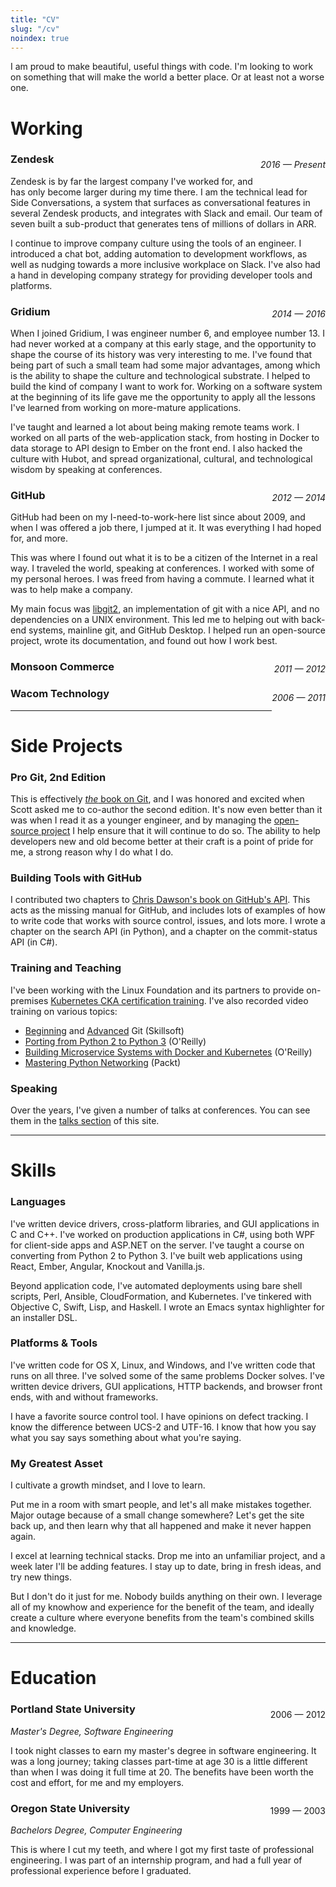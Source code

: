 ```yaml
---
title: "CV"
slug: "/cv"
noindex: true
---
```


I am proud to make beautiful, useful things with code.
I'm looking to work on something that will make the world a better place.
Or at least not a worse one.

# Working

<p style="float:right;"><em>2016 — Present</em></p>

### Zendesk

Zendesk is by far the largest company I've worked for, and has only become larger during my time there.
I am the technical lead for Side Conversations, a system that surfaces as conversational features in several Zendesk products, and integrates with Slack and email.
Our team of seven built a sub-product that generates tens of millions of dollars in ARR.

I continue to improve company culture using the tools of an engineer.
I introduced a chat bot, adding automation to development workflows, as well as nudging towards a more inclusive workplace on Slack.
I've also had a hand in developing company strategy for providing developer tools and platforms.

<p style="float: right;"><em>2014 — 2016</em></p>

### Gridium

When I joined Gridium, I was engineer number 6, and employee number 13.
I had never worked at a company at this early stage, and the opportunity to shape the course of its history was very interesting to me.
I've found that being part of such a small team had some major advantages, among which is the ability to shape the culture and technological substrate.
I helped to build the kind of company I want to work for.
Working on a software system at the beginning of its life gave me the opportunity to apply all the lessons I've learned from working on more-mature applications.

I've taught and learned a lot about being making remote teams work.
I worked on all parts of the web-application stack, from hosting in Docker to data storage to API design to Ember on the front end.
I also hacked the culture with Hubot, and spread organizational, cultural, and technological wisdom by speaking at conferences.

<p style="float: right;"><em>2012 — 2014</em></p>

### GitHub

GitHub had been on my I-need-to-work-here list since about 2009, and when I was offered a job there, I jumped at it.
It was everything I had hoped for, and more.

This was where I found out what it is to be a citizen of the Internet in a real way.
I traveled the world, speaking at conferences.
I worked with some of my personal heroes.
I was freed from having a commute.
I learned what it was to help make a company.

My main focus was [libgit2](https://libgit2.org/), an implementation of git with a nice API, and no dependencies on a UNIX environment.
This led me to helping out with back-end systems, mainline git, and GitHub Desktop.
I helped run an open-source project, wrote its documentation, and found out how I work best.

<p style="float: right;"><em>2011 — 2012</em></p>

### Monsoon Commerce

<p style="float: right;"><em>2006 — 2011</em></p>

### Wacom Technology

---

# Side Projects

### Pro Git, 2nd Edition

This is effectively [*the* book on Git](https://www.apress.com/gp/book/9781484200773), and I was honored and excited when Scott asked me to co-author the second edition.
It's now even better than it was when I read it as a younger engineer, and by managing the [open-source project](https://github.com/progit/progit2/) I help ensure that it will continue to do so.
The ability to help developers new and old become better at their craft is a point of pride for me, a strong reason why I do what I do.

### Building Tools with GitHub

I contributed two chapters to [Chris Dawson's book on GitHub's API](https://www.oreilly.com/library/view/building-tools-with/9781491933497/).
This acts as the missing manual for GitHub, and includes lots of examples of how to write code that works with source control, issues, and lots more.
I wrote a chapter on the search API (in Python), and a chapter on the commit-status API (in C#).

### Training and Teaching

I've been working with the Linux Foundation and its partners to provide on-premises [Kubernetes CKA certification training](https://www.ictskillnet.ie/news/kubernetes-masterclass-with-ben-straub/).
I've also recorded video training on various topics:

* [Beginning](http://www.skillsoft.com/catalog/detail.asp?CourseCode=sd_gitf_a01_it_enus) and [Advanced](http://www.skillsoft.com/catalog/detail.asp?CourseCode=sd_gitf_a02_it_enus) Git (Skillsoft)
* [Porting from Python 2 to Python 3](http://www.infiniteskills.com/training/porting-from-python-2-to-python-3.html) (O'Reilly)
* [Building Microservice Systems with Docker and Kubernetes](https://www.oreilly.com/library/view/building-microservice-systems/9781771375917/) (O'Reilly)
* [Mastering Python Networking](https://www.packtpub.com/product/mastering-python-networking/9781838647971) (Packt)

### Speaking

Over the years, I've given a number of talks at conferences.
You can see them in the [talks section](/talks) of this site.

---

# Skills

### Languages

I've written device drivers, cross-platform libraries, and GUI applications in C and C++.
I've worked on production applications in C#, using both WPF for client-side apps and ASP.NET on the server.
I've taught a course on converting from Python 2 to Python 3.
I've built web applications using React, Ember, Angular, Knockout and Vanilla.js.

Beyond application code, I've automated deployments using bare shell scripts, Perl, Ansible, CloudFormation, and Kubernetes.
I've tinkered with Objective C, Swift, Lisp, and Haskell.
I wrote an Emacs syntax highlighter for an installer DSL.

### Platforms & Tools

I've written code for OS X, Linux, and Windows, and I've written code that runs on all three.
I've solved some of the same problems Docker solves.
I've written device drivers, GUI applications, HTTP backends, and browser front ends, with and without frameworks.

I have a favorite source control tool.
I have opinions on defect tracking.
I know the difference between UCS-2 and UTF-16.
I know that how you say what you say says something about what you're saying.

### My Greatest Asset

I cultivate a growth mindset, and I love to learn.

Put me in a room with smart people, and let's all make mistakes together.
Major outage because of a small change somewhere?
Let's get the site back up, and then learn why that all happened and make it never happen again.

I excel at learning technical stacks.
Drop me into an unfamiliar project, and a week later I'll be adding features.
I stay up to date, bring in fresh ideas, and try new things.

But I don't do it just for me.
Nobody builds anything on their own.
I leverage all of my knowhow and experience for the benefit of the team, and ideally create a culture where everyone benefits from the team's combined skills and knowledge.

---

# Education

<p style="float: right;">2006 — 2012</p>

### Portland State University

*Master's Degree, Software Engineering*

I took night classes to earn my master's degree in software engineering.
It was a long journey; taking classes part-time at age 30 is a little different than when I was doing it full time at 20.
The benefits have been worth the cost and effort, for me and my employers.

<p style="float: right;">1999 — 2003</p>

### Oregon State University

*Bachelors Degree, Computer Engineering*

This is where I cut my teeth, and where I got my first taste of professional engineering.
I was part of an internship program, and had a full year of professional experience before I graduated.
